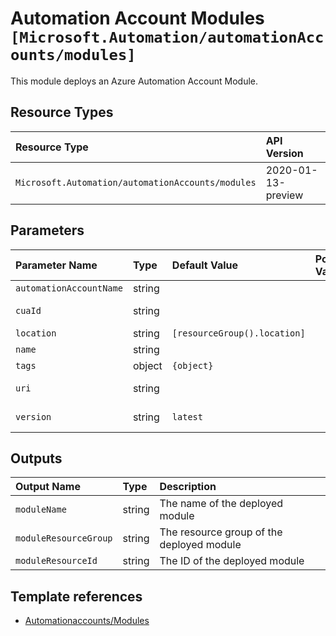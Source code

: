 # Automation Account Modules `[Microsoft.Automation/automationAccounts/modules]`

This module deploys an Azure Automation Account Module.

## Resource Types

| Resource Type                                     | API Version        |
| :------------------------------------------------ | :----------------- |
| `Microsoft.Automation/automationAccounts/modules` | 2020-01-13-preview |

## Parameters

| Parameter Name          | Type   | Default Value                | Possible Values | Description                                                                              |
| :---------------------- | :----- | :--------------------------- | :-------------- | :--------------------------------------------------------------------------------------- |
| `automationAccountName` | string |                              |                 | Required. Name of the parent Automation Account.                                         |
| `cuaId`                 | string |                              |                 | Optional. Customer Usage Attribution ID (GUID). This GUID must be previously registered. |
| `location`              | string | `[resourceGroup().location]` |                 | Optional. Location for all resources.                                                    |
| `name`                  | string |                              |                 | Required. Name of the Automation Account module.                                         |
| `tags`                  | object | `{object}`                   |                 | Optional. Tags of the Automation Account resource.                                       |
| `uri`                   | string |                              |                 | Required. Module package uri, e.g. https://www.powershellgallery.com/api/v2/package.     |
| `version`               | string | `latest`                     |                 | Optional. Module version or specify latest to get the latest version.                    |

## Outputs

| Output Name           | Type   | Description                               |
| :-------------------- | :----- | :---------------------------------------- |
| `moduleName`          | string | The name of the deployed module           |
| `moduleResourceGroup` | string | The resource group of the deployed module |
| `moduleResourceId`    | string | The ID of the deployed module             |

## Template references

- [Automationaccounts/Modules](https://docs.microsoft.com/en-us/azure/templates/Microsoft.Automation/2020-01-13-preview/automationAccounts/modules)

